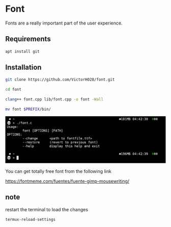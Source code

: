 # Font

Fonts are a really important part of the user experience.


## Requirements
```bash
apt install git 
```

## Installation
```bash
git clone https://github.com/VictorH028/font.git 
```
```bash
cd font
```
```bash
clang++ font.cpp lib/font.cpp -o font -Wall
```
```bash
mv font $PREFIX/bin/
```
![help menu preview](./img/font_img.jpg)


You can get totally free font from the following link

https://fontmeme.com/fuentes/fuente-gimp-mousewriting/

## note
restart the terminal to load the changes
```bash
termux-reload-settings
```
